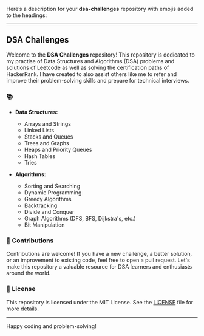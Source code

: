 Here’s a description for your **dsa-challenges** repository with emojis added to the headings:

---

## DSA Challenges

Welcome to the **DSA Challenges** repository! This repository is dedicated to my practise of Data Structures and Algorithms (DSA) problems and solutions of Leetcode as well as solving the certification paths of HackerRank. I have created to also assist others like me to refer and improve their problem-solving skills and prepare for technical interviews.

### 📚 

- **Data Structures:**
  - Arrays and Strings
  - Linked Lists
  - Stacks and Queues
  - Trees and Graphs
  - Heaps and Priority Queues
  - Hash Tables
  - Tries

- **Algorithms:**
  - Sorting and Searching
  - Dynamic Programming
  - Greedy Algorithms
  - Backtracking
  - Divide and Conquer
  - Graph Algorithms (DFS, BFS, Dijkstra's, etc.)
  - Bit Manipulation

### 🤝 Contributions

Contributions are welcome! If you have a new challenge, a better solution, or an improvement to existing code, feel free to open a pull request. Let's make this repository a valuable resource for DSA learners and enthusiasts around the world.

### 📜 License

This repository is licensed under the MIT License. See the [LICENSE](LICENSE) file for more details.

---

Happy coding and problem-solving!
